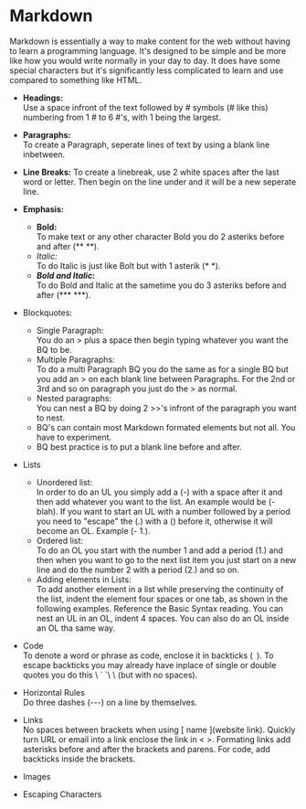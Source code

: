 
# Markdown

Markdown is essentially a way to make content for the web without having to learn a programming language. It's designed to be simple and be more like how you would write normally in your day to day. It does have some special characters but it's significantly less complicated to learn and use compared to something like HTML.

- **Headings:**  
Use a space infront of the text followed by # symbols (# like this) numbering from 1 # to 6 #'s, with 1 being the largest.
- **Paragraphs:**  
To create a Paragraph, seperate lines of text by using a blank line inbetween.
- **Line Breaks:**
To create a linebreak, use 2 white spaces after the last word or letter. Then begin on the line under and it will be a new seperate line.
- **Emphasis:**  
  - **Bold:**  
  To make text or any other character Bold you do 2 asteriks before and after (** **).
  - *Italic:*  
  To do Italic is just like Bolt but with 1 asterik (* *).
  - ***Bold and Italic:***  
  To do Bold and Italic at the sametime you do 3 asteriks before and after (*** ***). 
- Blockquotes:  
  - Single Paragraph:  
  You do an > plus a space then begin typing whatever you want the BQ to be.  
  - Multiple Paragraphs:  
  To do a multi Paragraph BQ you do the same as for a single BQ but you add an > on each blank line between Paragraphs. For the 2nd or 3rd and so on paragraph you just do the > as normal.
  - Nested paragraphs:  
  You can nest a BQ by doing 2 >>'s infront of the paragraph you want to nest.
  - BQ's can contain most Markdown formated elements but not all. You have to experiment. 
  - BQ best practice is to put a blank line before and after.
- Lists
  - Unordered list:  
  In order to do an UL you simply add a (-) with a space after it and then add whatever you want to the list. An example would be (- blah). If you want to start an UL with a number followed by a period you need to "escape" the (.) with a (\) before it, otherwise it will become an OL. Example (- 1\.).
  - Ordered list:  
  To do an OL you start with the number 1 and add a period (1.) and then when you want to go to the next list item you just start on a new line and do the number 2 with a period (2.) and so on.
  - Adding elements in Lists:  
  To add another element in a list while preserving the continuity of the list, indent the element four spaces or one tab, as shown in the following examples. Reference the Basic Syntax reading.
  You can nest an UL in an OL, indent 4 spaces. You can also do an OL inside an OL tha same way.
  
- Code  
To denote a word or phrase as code, enclose it in backticks (` `).
To escape backticks you may already have inplace of single or double quotes you do this \ \` `\ \ (but with no spaces).
- Horizontal Rules  
Do three dashes (---) on a line by themselves.
- Links  
No spaces between brackets when using [ name ](website link).
Quickly turn URL or email into a link enclose the link in < >.
Formating links add asterisks before and after the brackets and parens. For code, add backticks inside the brackets.
- Images  


- Escaping Characters


